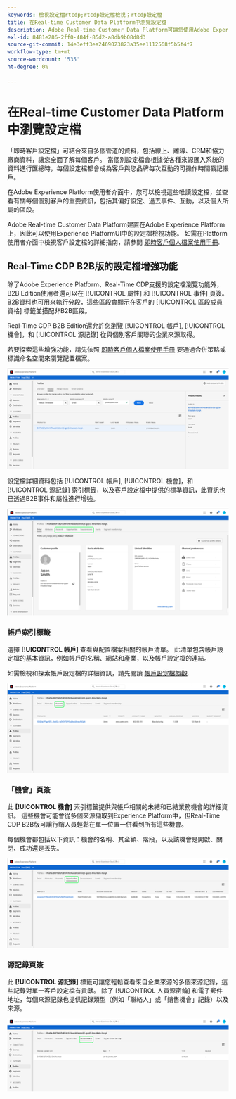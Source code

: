 ```yaml
---
keywords: 檢視設定檔rtcdp;rtcdp設定檔檢視；rtcdp設定檔
title: 在Real-time Customer Data Platform中瀏覽設定檔
description: Adobe Real-time Customer Data Platform可讓您使用Adobe Experience Platform使用者介面來瀏覽即時客戶個人檔案資料。
exl-id: 8481e286-2ff0-484f-85d2-a8db9b08d8d3
source-git-commit: 14e3eff3ea2469023823a35ee1112568f5b5f4f7
workflow-type: tm+mt
source-wordcount: '535'
ht-degree: 0%

---
```



# 在Real-time Customer Data Platform中瀏覽設定檔

「即時客戶設定檔」可結合來自多個管道的資料，包括線上、離線、CRM和協力廠商資料，讓您全面了解每個客戶。 當個別設定檔會根據從各種來源匯入系統的資料進行匯總時，每個設定檔都會成為客戶與您品牌每次互動的可操作時間戳記帳戶。

在Adobe Experience Platform使用者介面中，您可以檢視這些唯讀設定檔，並查看有關每個個別客戶的重要資訊，包括其偏好設定、過去事件、互動，以及個人所屬的區段。

Adobe Real-time Customer Data Platform建置在Adobe Experience Platform上，因此可以使用Experience PlatformUI中的設定檔檢視功能。 如需在Platform使用者介面中檢視客戶設定檔的詳細指南，請參閱 [即時客戶個人檔案使用手冊](../../profile/ui/user-guide.md).

## Real-Time CDP B2B版的設定檔增強功能

除了Adobe Experience Platform、Real-Time CDP支援的設定檔瀏覽功能外，B2B Edition使用者還可以在 [!UICONTROL 屬性] 和 [!UICONTROL 事件] 頁簽。 B2B資料也可用來執行分段，這些區段會顯示在客戶的 [!UICONTROL 區段成員資格] 標籤並搭配非B2B區段。

Real-Time CDP B2B Edition還允許您瀏覽 [!UICONTROL 帳戶], [!UICONTROL 機會]，和 [!UICONTROL 源記錄] 從與個別客戶關聯的企業來源取得。

若要探索這些增強功能，請先依照 [即時客戶個人檔案使用手冊](../../profile/ui/user-guide.md) 要通過合併策略或標識命名空間來瀏覽配置檔案。

![](images/b2b-browse-profile.png)

設定檔詳細資料包括 [!UICONTROL 帳戶], [!UICONTROL 機會]，和 [!UICONTROL 源記錄] 索引標籤，以及客戶設定檔中提供的標準資訊，此資訊也已透過B2B事件和屬性進行增強。

![](images/b2b-profile-detail.png)

### 帳戶索引標籤

選擇 **[!UICONTROL 帳戶]** 查看與配置檔案相關的帳戶清單。 此清單包含帳戶設定檔的基本資訊，例如帳戶的名稱、網站和產業，以及帳戶設定檔的連結。

如需檢視和探索帳戶設定檔的詳細資訊，請先閱讀 [帳戶設定檔概觀](../accounts/account-profile-overview.md).

![](images/b2b-profile-accounts.png)

### 「機會」頁簽

此 **[!UICONTROL 機會]** 索引標籤提供與帳戶相關的未結和已結業務機會的詳細資訊。 這些機會可能會從多個來源擷取到Experience Platform中，但Real-Time CDP B2B版可讓行銷人員輕鬆在單一位置一併看到所有這些機會。

每個機會都包括以下資訊：機會的名稱、其金額、階段，以及該機會是開啟、關閉、成功還是丟失。

![](images/b2b-profile-opportunities.png)

### 源記錄頁簽

此 **[!UICONTROL 源記錄]** 標籤可讓您輕鬆查看來自企業來源的多個來源記錄，這些記錄對單一客戶設定檔有貢獻。 除了 [!UICONTROL 人員源密鑰] 和電子郵件地址，每個來源記錄也提供記錄類型（例如「聯絡人」或「銷售機會」記錄）以及來源。

![](images/b2b-profile-source-records.png)
